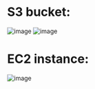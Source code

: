 # S3 bucket:

![image](https://user-images.githubusercontent.com/54719289/112168047-dfe60780-8be8-11eb-8d06-b8ab34c4cd25.png)
![image](https://user-images.githubusercontent.com/54719289/112168318-19b70e00-8be9-11eb-94d7-303ed3b2408d.png)


# EC2 instance:

![image](https://user-images.githubusercontent.com/54719289/112167861-b2995980-8be8-11eb-89fa-92c80630476a.png)

